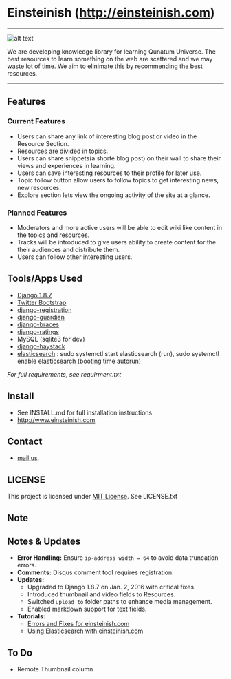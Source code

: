 # Einsteinish (http://einsteinish.com)
----
![alt text](https://github.com/Einsteinish/Einstein/blob/master/static/img/Blackhole.jpg)

We are developing knowledge library for learning Qunatum Universe. The best resources to learn something on the web are scattered and we may waste lot of time. We aim to elinimate this by recommending the best resources.

---

## Features

### Current Features

+ Users can share any link of interesting blog post or video in the Resource Section.
+ Resources are divided in topics.
+ Users can share snippets(a shorte blog post) on their wall to share their views and experiences in learning.
+ Users can save interesting resources to their profile for later use.
+ Topic follow button allow users to follow topics to get interesting news, new resources.
+ Explore section lets view the ongoing activity of the site at a glance.

### Planned Features

+ Moderators and more active users will be able to edit wiki like content in the topics and resources.
+ Tracks will be introduced to give users ability to create content for the their audiences and distribute them.
+ Users can follow other interesting users.


## Tools/Apps Used

+ [Django 1.8.7](https://www.djangoproject.com/)
+ [Twitter Bootstrap](http://getbootstrap.com/)
+ [django-registration](https://django-registration.readthedocs.org/en/latest/)
+ [django-guardian](https://github.com/lukaszb/django-guardian)
+ [django-braces](https://github.com/brack3t/django-braces/)
+ [django-ratings](https://github.com/dcramer/django-ratings/)
+ MySQL (sqlite3 for dev)
+ [django-haystack](http://haystacksearch.org/)
+ [elasticsearch](http://elasticsearch.org/) : sudo systemctl start elasticsearch (run), sudo systemctl enable elasticsearch (booting time autorun)

*For full requirements, see requirment.txt*


## Install

+ See INSTALL.md for full installation instructions.
+ http://www.einsteinish.com


## Contact

+ [mail us](mailto:contact.einsteinish@gmail.com).

## LICENSE

This project is licensed under [MIT License](http://mit-license.org). See LICENSE.txt

## Note

## Notes & Updates

+ **Error Handling:** Ensure `ip-address width = 64` to avoid data truncation errors.
+ **Comments:** Disqus comment tool requires registration.
+ **Updates:** 
  + Upgraded to Django 1.8.7 on Jan. 2, 2016 with critical fixes.
  + Introduced thumbnail and video fields to Resources.
  + Switched `upload_to` folder paths to enhance media management.
  + Enabled markdown support for text fields.
+ **Tutorials:** 
  + [Errors and Fixes for einsteinish.com](http://www.bogotobogo.com/python/Django/Python-Django-1.8-collection-of-errors-and-fixes.php)
  + [Using Elasticsearch with einsteinish.com](http://www.bogotobogo.com/python/Django/Python-Django-Haystack-Elasticsearch.php)


## To Do

+ Remote Thumbnail column
